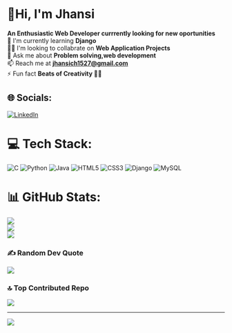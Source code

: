 <!---- 👋 Hi, I’m @Jhansich15
- 👀 I’m interested in ...
- 🌱 I’m currently learning ...
- 💞️ I’m looking to collaborate on ...
- 📫 How to reach me ...
--->
<!---
Jhansich15/Jhansich15 is a ✨ special ✨ repository because its `README.md` (this file) appears on your GitHub profile.
You can click the Preview link to take a look at your changes.
--->
# 👋Hi, I'm Jhansi
<!---#Hi There, I'm Jhansi 👋--->
**An Enthusiastic Web Developer currrently looking for new oportunities**<br>🌱 I'm currently learning **Django**<br>👯‍♀️ I'm looking to collabrate on **Web Application Projects**<br>💬 Ask me about **Problem solving,web development**<br>📫 Reach me at **jhansich1527@gmail.com**<br>⚡ Fun fact **Beats of Creativity 🎵💡**<br>


## 🌐 Socials:
[![LinkedIn](https://img.shields.io/badge/LinkedIn-%230077B5.svg?logo=linkedin&logoColor=white)](https://linkedin.com/in/https://www.linkedin.com/in/chimaladinne-jhansi-b544b721a/) 

# 💻 Tech Stack:
![C](https://img.shields.io/badge/c-%2300599C.svg?style=flat&logo=c&logoColor=white) ![Python](https://img.shields.io/badge/python-3670A0?style=flat&logo=python&logoColor=ffdd54) ![Java](https://img.shields.io/badge/java-%23ED8B00.svg?style=flat&logo=java&logoColor=white) ![HTML5](https://img.shields.io/badge/html5-%23E34F26.svg?style=flat&logo=html5&logoColor=white) ![CSS3](https://img.shields.io/badge/css3-%231572B6.svg?style=flat&logo=css3&logoColor=white) ![Django](https://img.shields.io/badge/django-%23092E20.svg?style=flat&logo=django&logoColor=white) ![MySQL](https://img.shields.io/badge/mysql-%2300f.svg?style=flat&logo=mysql&logoColor=white)
# 📊 GitHub Stats:
![](https://github-readme-stats.vercel.app/api?username=jhansich15&theme=dark&hide_border=false&include_all_commits=false&count_private=false)<br/>
![](https://github-readme-streak-stats.herokuapp.com/?user=jhansich15&theme=dark&hide_border=false)<br/>
![](https://github-readme-stats.vercel.app/api/top-langs/?username=jhansich15&theme=dark&hide_border=false&include_all_commits=false&count_private=false&layout=compact)

### ✍️ Random Dev Quote
![](https://quotes-github-readme.vercel.app/api?type=horizontal&theme=dark)

### 🔝 Top Contributed Repo
![](https://github-contributor-stats.vercel.app/api?username=jhansich15&limit=5&theme=dark&combine_all_yearly_contributions=true)

---
[![](https://visitcount.itsvg.in/api?id=jhansich15&icon=0&color=0)](https://visitcount.itsvg.in)

<!-- Proudly created with GPRM ( https://gprm.itsvg.in ) -->
